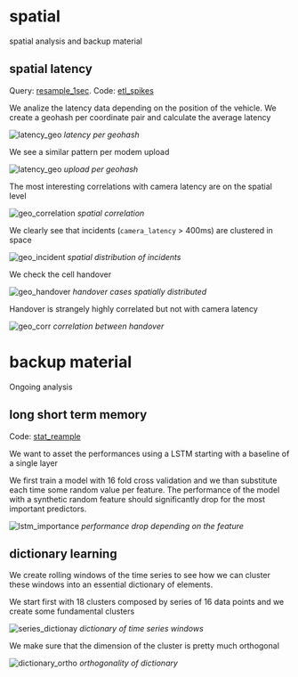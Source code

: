# spatial

spatial analysis and backup material

## spatial latency

Query: [resample_1sec](queries/spatial_latency.sql).
Code: [etl_spikes](src/geo_latency.py)

We analize the latency data depending on the position of the vehicle. We create a geohash per coordinate pair and calculate the average latency

![latency_geo](../f/f_tele/latency_geo.png)
_latency per geohash_

We see a similar pattern per modem upload

![latency_geo](../f/f_tele/modemTx_geo.png)
_upload per geohash_

The most interesting correlations with camera latency are on the spatial level

![geo_correlation](../f/f_tele/geo_correlation.png)
_spatial correlation_

We clearly see that incidents (`camera_latency` > 400ms) are clustered in space

![geo_incident](../f/f_tele/geo_incident.png)
_spatial distribution of incidents_

We check the cell handover

![geo_handover](../f/f_tele/geo_handover.png)
_handover cases spatially distributed_

Handover is strangely highly correlated but not with camera latency

![geo_corr](../f/f_tele/handover_corr.png)
_correlation between handover_

# backup material

Ongoing analysis

## long short term memory

Code: [stat_reample](src/stat_resample.py)

We want to asset the performances using a LSTM starting with a baseline of a single layer

We first train a model with 16 fold cross validation and we than substitute each time some random value per feature. The performance of the model with a synthetic random feature should significantly drop for the most important predictors.

![lstm_importance](../f/f_tele/lstm_importance.png)
_performance drop depending on the feature_

## dictionary learning

We create rolling windows of the time series to see how we can cluster these windows into an essential dictionary of elements.

We start first with 18 clusters composed by series of 16 data points and we create some fundamental clusters

![series_dictionay](../f/f_tele/series_dictionary.png)
_dictionary of time series windows_

We make sure that the dimension of the cluster is pretty much orthogonal

![dictionary_ortho](../f/f_tele/dictionary_ortho.png)
_orthogonality of dictionary_


